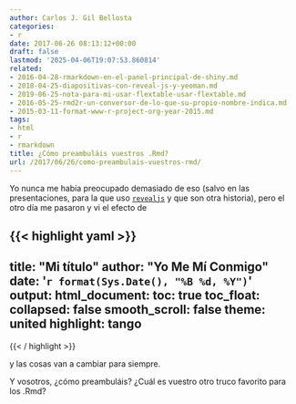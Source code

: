 ```yaml
---
author: Carlos J. Gil Bellosta
categories:
- r
date: 2017-06-26 08:13:12+00:00
draft: false
lastmod: '2025-04-06T19:07:53.860814'
related:
- 2016-04-28-rmarkdown-en-el-panel-principal-de-shiny.md
- 2018-04-25-diapositivas-con-reveal-js-y-yeoman.md
- 2019-06-25-nota-para-mi-usar-flextable-usar-flextable.md
- 2016-05-25-rmd2r-un-conversor-de-lo-que-su-propio-nombre-indica.md
- 2015-03-11-format-www-r-project-org-year-2015.md
tags:
- html
- r
- rmarkdown
title: ¿Cómo preambuláis vuestros .Rmd?
url: /2017/06/26/como-preambulais-vuestros-rmd/
---
```


Yo nunca me había preocupado demasiado de eso (salvo en las presentaciones, para la que uso [`revealjs`](http://rmarkdown.rstudio.com/revealjs_presentation_format.html) y que son otra historia), pero el otro día me pasaron y vi el efecto de

{{< highlight yaml >}}
---
title: "Mi título"
author: "Yo Me Mí Conmigo"
date: '`r format(Sys.Date(), "%B %d, %Y")`'
output:
  html_document:
    toc: true
    toc_float:
      collapsed: false
      smooth_scroll: false
    theme: united
    highlight: tango
---
{{< / highlight >}}

y las cosas van a cambiar para siempre.

Y vosotros, ¿cómo preambuláis? ¿Cuál es vuestro otro truco favorito para los .Rmd?